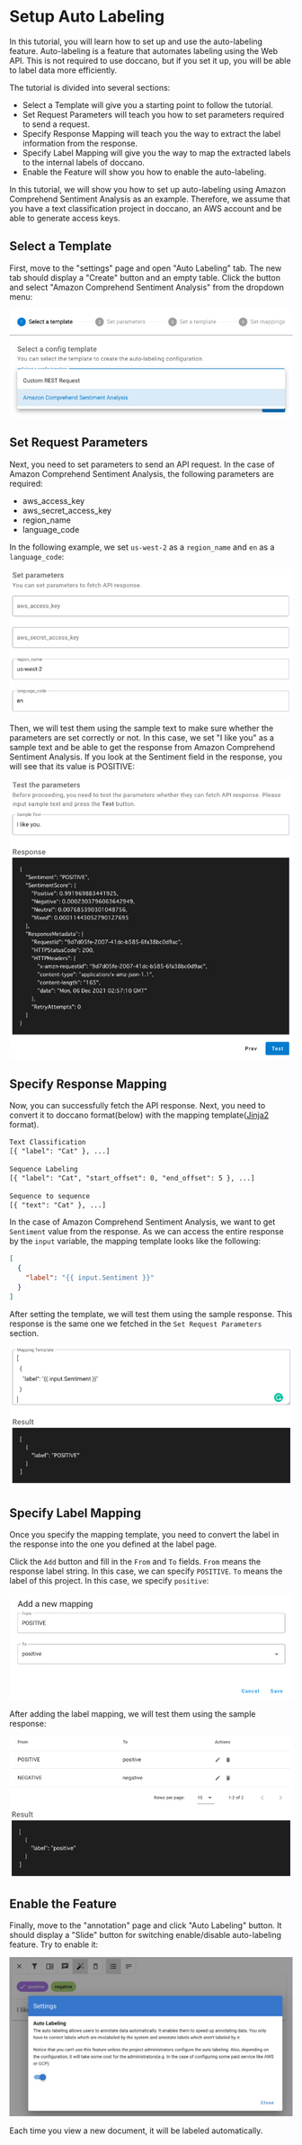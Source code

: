 # Setup Auto Labeling

In this tutorial, you will learn how to set up and use the auto-labeling feature. Auto-labeling is a feature that automates labeling using the Web API. This is not required to use doccano, but if you set it up, you will be able to label data more efficiently.

The tutorial is divided into several sections:

- Select a Template will give you a starting point to follow the tutorial.
- Set Request Parameters will teach you how to set parameters required to send a request.
- Specify Response Mapping will teach you the way to extract the label information from the response.
- Specify Label Mapping will give you the way to map the extracted labels to the internal labels of doccano.
- Enable the Feature will show you how to enable the auto-labeling.

In this tutorial, we will show you how to set up auto-labeling using Amazon Comprehend Sentiment Analysis as an example. Therefore, we assume that you have a text classification project in doccano, an AWS account and be able to generate access keys.

## Select a Template

First, move to the "settings" page and open "Auto Labeling" tab. The new tab should display a "Create" button and an empty table. Click the button and select "Amazon Comprehend Sentiment Analysis" from the dropdown menu:

![](../images/auto-labeling/select_template.png)

## Set Request Parameters

Next, you need to set parameters to send an API request. In the case of Amazon Comprehend Sentiment Analysis, the following parameters are required:

- aws_access_key
- aws_secret_access_key
- region_name
- language_code

In the following example, we set `us-west-2` as a `region_name` and `en` as a `language_code`:

![](../images/auto-labeling/set_parameters.png)

Then, we will test them using the sample text to make sure whether the parameters are set correctly or not. In this case, we set "I like you" as a sample text and be able to get the response from Amazon Comprehend Sentiment Analysis. If you look at the Sentiment field in the response, you will see that its value is POSITIVE:

![](../images/auto-labeling/test_parameters.png)

## Specify Response Mapping

Now, you can successfully fetch the API response. Next, you need to convert it to doccano format(below) with the mapping template([Jinja2](https://jinja.palletsprojects.com/en/2.11.x/) format).

```plain
Text Classification
[{ "label": "Cat" }, ...]

Sequence Labeling
[{ "label": "Cat", "start_offset": 0, "end_offset": 5 }, ...]

Sequence to sequence
[{ "text": "Cat" }, ...]
```

In the case of Amazon Comprehend Sentiment Analysis, we want to get `Sentiment` value from the response. As we can access the entire response by the `input` variable, the mapping template looks like the following:

```json
[
  {
    "label": "{{ input.Sentiment }}"
  }
]
```

After setting the template, we will test them using the sample response. This response is the same one we fetched in the `Set Request Parameters` section.

![](../images/auto-labeling/test_mapping_template.png)

## Specify Label Mapping

Once you specify the mapping template, you need to convert the label in the response into the one you defined at the label page.

Click the `Add` button and fill in the `From` and `To` fields. `From` means the response label string. In this case, we can specify `POSITIVE`. `To` means the label of this project. In this case, we specify `positive`:

![](../images/auto-labeling/add_label_mapping.png)

After adding the label mapping, we will test them using the sample response:

![](../images/auto-labeling/test_label_mapping.png)

## Enable the Feature

Finally, move to the "annotation" page and click "Auto Labeling" button. It should display a "Slide" button for switching enable/disable auto-labeling feature. Try to enable it:

![](../images/auto-labeling/enable.png)

Each time you view a new document, it will be labeled automatically.
